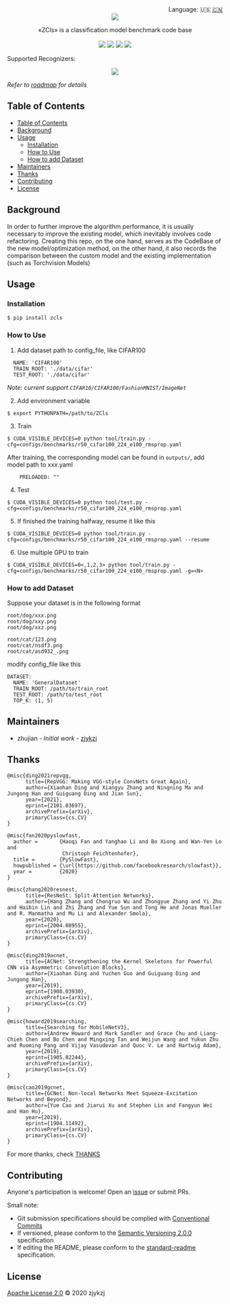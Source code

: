 <div align="right">
  Language:
    🇺🇸
  <a title="Chinese" href="./README.zh-CN.md">🇨🇳</a>
</div>

 <div align="center"><a title="" href="git@github.com:ZJCV/ZCls.git"><img align="center" src="./imgs/ZCls.png"></a></div>

<p align="center">
  «ZCls» is a classification model benchmark code base
<br>
<br>
  <a href="https://github.com/RichardLitt/standard-readme"><img src="https://img.shields.io/badge/standard--readme-OK-green.svg?style=flat-square"></a>
  <a href="https://conventionalcommits.org"><img src="https://img.shields.io/badge/Conventional%20Commits-1.0.0-yellow.svg"></a>
  <a href="http://commitizen.github.io/cz-cli/"><img src="https://img.shields.io/badge/commitizen-friendly-brightgreen.svg"></a>
  <a href="https://pypi.org/project/zcls/"><img src="https://img.shields.io/badge/PYPI-zcls-brightgreen"></a>
</p>

Supported Recognizers:

<p align="center">
<img align="center" src="./imgs/roadmap.svg">
</p>

*Refer to [roadmap](./docs/roadmap.md) for details*

## Table of Contents

- [Table of Contents](#table-of-contents)
- [Background](#background)
- [Usage](#usage)
  - [Installation](#installation)
  - [How to Use](#how-to-use)
  - [How to add Dataset](#how-to-add-dataset)
- [Maintainers](#maintainers)
- [Thanks](#thanks)
- [Contributing](#contributing)
- [License](#license)

## Background

In order to further improve the algorithm performance, it is usually necessary to improve the existing model, which
inevitably involves code refactoring. Creating this repo, on the one hand, serves as the CodeBase of the new
model/optimization method, on the other hand, it also records the comparison between the custom model and the existing
implementation (such as Torchvision Models)

## Usage

### Installation

```
$ pip install zcls
```

### How to Use

1. Add dataset path to config_file, like CIFAR100

```
  NAME: 'CIFAR100'
  TRAIN_ROOT: './data/cifar'
  TEST_ROOT: './data/cifar'
```

*Note: current support `CIFAR10/CIFAR100/FashionMNIST/ImageNet`*

2. Add environment variable

```
$ export PYTHONPATH=/path/to/ZCls
```

3. Train

```
$ CUDA_VISIBLE_DEVICES=0 python tool/train.py -cfg=configs/benchmarks/r50_cifar100_224_e100_rmsprop.yaml
```

After training, the corresponding model can be found in `outputs/`, add model path to xxx.yaml

```
    PRELOADED: ""
```

4. Test

```
$ CUDA_VISIBLE_DEVICES=0 python tool/test.py -cfg=configs/benchmarks/r50_cifar100_224_e100_rmsprop.yaml
```

5. If finished the training halfway, resume it like this

```
$ CUDA_VISIBLE_DEVICES=0 python tool/train.py -cfg=configs/benchmarks/r50_cifar100_224_e100_rmsprop.yaml --resume
```

6. Use multiple GPU to train

```
$ CUDA_VISIBLE_DEVICES=0<,1,2,3> python tool/train.py -cfg=configs/benchmarks/r50_cifar100_224_e100_rmsprop.yaml -g=<N>
```

### How to add Dataset

Suppose your dataset is in the following format

```
root/dog/xxx.png
root/dog/xxy.png
root/dog/xxz.png

root/cat/123.png
root/cat/nsdf3.png
root/cat/asd932_.png
```

modify config_file like this

```
DATASET:
  NAME: 'GeneralDataset'
  TRAIN_ROOT: /path/to/train_root
  TEST_ROOT: /path/to/test_root
  TOP_K: (1, 5)
```

## Maintainers

* zhujian - *Initial work* - [zjykzj](https://github.com/zjykzj)

## Thanks

```
@misc{ding2021repvgg,
      title={RepVGG: Making VGG-style ConvNets Great Again}, 
      author={Xiaohan Ding and Xiangyu Zhang and Ningning Ma and Jungong Han and Guiguang Ding and Jian Sun},
      year={2021},
      eprint={2101.03697},
      archivePrefix={arXiv},
      primaryClass={cs.CV}
}

@misc{fan2020pyslowfast,
  author =       {Haoqi Fan and Yanghao Li and Bo Xiong and Wan-Yen Lo and
                  Christoph Feichtenhofer},
  title =        {PySlowFast},
  howpublished = {\url{https://github.com/facebookresearch/slowfast}},
  year =         {2020}
}

@misc{zhang2020resnest,
      title={ResNeSt: Split-Attention Networks}, 
      author={Hang Zhang and Chongruo Wu and Zhongyue Zhang and Yi Zhu and Haibin Lin and Zhi Zhang and Yue Sun and Tong He and Jonas Mueller and R. Manmatha and Mu Li and Alexander Smola},
      year={2020},
      eprint={2004.08955},
      archivePrefix={arXiv},
      primaryClass={cs.CV}
}

@misc{ding2019acnet,
      title={ACNet: Strengthening the Kernel Skeletons for Powerful CNN via Asymmetric Convolution Blocks}, 
      author={Xiaohan Ding and Yuchen Guo and Guiguang Ding and Jungong Han},
      year={2019},
      eprint={1908.03930},
      archivePrefix={arXiv},
      primaryClass={cs.CV}
}

@misc{howard2019searching,
      title={Searching for MobileNetV3}, 
      author={Andrew Howard and Mark Sandler and Grace Chu and Liang-Chieh Chen and Bo Chen and Mingxing Tan and Weijun Wang and Yukun Zhu and Ruoming Pang and Vijay Vasudevan and Quoc V. Le and Hartwig Adam},
      year={2019},
      eprint={1905.02244},
      archivePrefix={arXiv},
      primaryClass={cs.CV}
}

@misc{cao2019gcnet,
      title={GCNet: Non-local Networks Meet Squeeze-Excitation Networks and Beyond}, 
      author={Yue Cao and Jiarui Xu and Stephen Lin and Fangyun Wei and Han Hu},
      year={2019},
      eprint={1904.11492},
      archivePrefix={arXiv},
      primaryClass={cs.CV}
}
```

For more thanks, check [THANKS](./THANKS)

## Contributing

Anyone's participation is welcome! Open an [issue](https://github.com/ZJCV/ZCls/issues) or submit PRs.

Small note:

* Git submission specifications should be complied
  with [Conventional Commits](https://www.conventionalcommits.org/en/v1.0.0-beta.4/)
* If versioned, please conform to the [Semantic Versioning 2.0.0](https://semver.org) specification
* If editing the README, please conform to the [standard-readme](https://github.com/RichardLitt/standard-readme)
  specification.

## License

[Apache License 2.0](LICENSE) © 2020 zjykzj